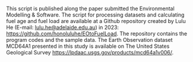 This script is published along the paper submitted the Environmental Modelling & Software.
The script for processing datasets and calculating fuel age and fuel load are available at a Github repository created by Lulu He (E-mail: lulu.he@adelaide.edu.au) in 2023: https://github.com/honoluluhe/EOtoFuelLoad.  The repository contains the program codes and the sample data. The Earth Observation dataset MCD64A1 presented in this study is available on The United States Geological Survey https://lpdaac.usgs.gov/products/mcd64a1v006/. 
